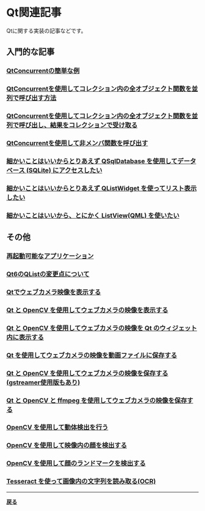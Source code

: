 # Qt関連記事

Qtに関する実装の記事などです。

## 入門的な記事

### **[QtConcurrentの簡単な例](QtConcurrent/QtConcurrent1.md)**

### **[QtConcurrentを使用してコレクション内の全オブジェクト関数を並列で呼び出す方法](QtConcurrent/QtConcurrent2.md)**

### **[QtConcurrentを使用してコレクション内の全オブジェクト関数を並列で呼び出し、結果をコレクションで受け取る](QtConcurrent/QtConcurrent3.md)**

### **[QtConcurrentを使用して非メンバ関数を呼び出す](QtConcurrent/QtConcurrent3.md)**

### **[細かいことはいいからとりあえず QSqlDatabase を使用してデータベース (SQLite) にアクセスしたい](QSqlDatabase/QSqlDatabaseSample.md)**

### **[細かいことはいいからとりあえず QListWidget を使ってリスト表示したい](QListWidget/QListWidgetSample.md)**

### **[細かいことはいいから、とにかく ListView(QML) を使いたい](QMLListView/QMLListViewSample.md)**

## その他

### **[再起動可能なアプリケーション](Misc/RebootableApp.md)**

### **[Qt6のQListの変更点について](Misc/Qt6QList.md)**

### **[Qtでウェブカメラ映像を表示する](QtAndVision/DisplayWebcamVideoWidhtQt.md)**

### **[Qt と OpenCV を使用してウェブカメラの映像を表示する](QtAndVision/DisplayWebcamVideoUsingOpenCVwithQt.md)**

### **[Qt と OpenCV を使用してウェブカメラの映像を Qt のウィジェット内に表示する](QtAndVision/DisplayWebcamVideoUsingOpenCVwithQt2.md)**

### **[Qt を使用してウェブカメラの映像を動画ファイルに保存する](QtAndVision/RecordWebcamVideoWithQt.md)**

### **[Qt と OpenCV を使用してウェブカメラの映像を保存する(gstreamer使用版もあり)](QtAndVision/RecordOpenCVVideo.md)**

### **[Qt と OpenCV と ffmpeg を使用してウェブカメラの映像を保存する](QtAndVision/RecordOpenCVVideoUsingFfmpeg.md)**

### **[OpenCV を使用して動体検出を行う](QtAndVision/MotionDetectionUsingOpenCV.md)**

### **[OpenCV を使用して映像内の顔を検出する](QtAndVision/OpenCVFaceDetect.md)**

### **[OpenCV を使用して顔のランドマークを検出する](QtAndVision/OpenCVFaceLandmark.md)**

### **[Tesseract を使って画像内の文字列を読み取る(OCR)](QtAndVision/OcrImage.md)**

***

**[戻る](../index.md)**
